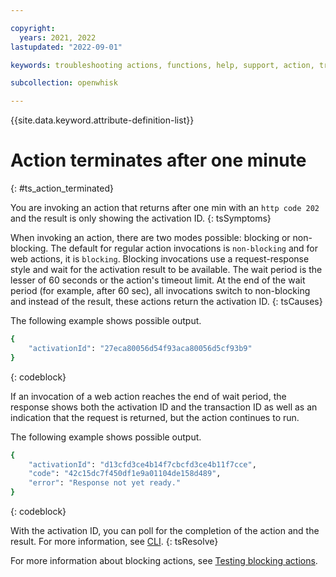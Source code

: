 ```yaml
---

copyright:
  years: 2021, 2022
lastupdated: "2022-09-01"

keywords: troubleshooting actions, functions, help, support, action, troubleshoot, system limits, configuration

subcollection: openwhisk

---
```


{{site.data.keyword.attribute-definition-list}}

# Action terminates after one minute
{: #ts_action_terminated}

You are invoking an action that returns after one min with an `http code 202` and the result is only showing the activation ID.
{: tsSymptoms}

When invoking an action, there are two modes possible: blocking or non-blocking. The default for regular action invocations is `non-blocking` and for web actions, it is `blocking`. Blocking invocations use a request-response style and wait for the activation result to be available. The wait period is the lesser of 60 seconds or the action's timeout limit. At the end of the wait period (for example, after 60 sec), all invocations switch to non-blocking and instead of the result, these actions return the activation ID.
{: tsCauses}

The following example shows possible output.

```sh
{
    "activationId": "27eca80056d54f93aca80056d5cf93b9"
}
```
{: codeblock}

If an invocation of a web action reaches the end of wait period, the response shows both the activation ID and the transaction ID as well as an indication that the request is returned, but the action continues to run.

The following example shows possible output.

```sh
{
    "activationId": "d13cfd3ce4b14f7cbcfd3ce4b11f7cce",
    "code": "42c15dc7f450df1e9a01104de158d489",
    "error": "Response not yet ready."
}
```
{: codeblock}

With the activation ID, you can poll for the completion of the action and the result. For more information, see [CLI](/docs/openwhisk?topic=cloud-functions-cli-plugin-functions-cli#cli_activation).
{: tsResolve}

For more information about blocking actions, see [Testing blocking actions](/docs/openwhisk?topic=openwhisk-test#test-block).


